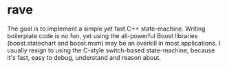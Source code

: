 # rave
The goal is to implement a simple yet fast C++ state-machine. Writing boilerplate code is no fun, yet using the all-powerful Boost libraries (boost.statechart and boost.msm) may be an overkill in most applications. I usually resign to using the C-style switch-based state-machine, because it's fast, easy to debug, understand and reason about. 

